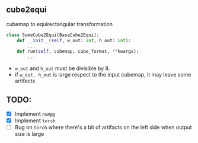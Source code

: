 ## cube2equi

cubemap to equirectangular transformation

```Python
class SomeCube2Equi(BaseCube2Equi):
    def __init__(self, w_out: int, h_out: int):
        ...
    def run(self, cubemap, cube_format, **kwargs):
        ...
```

- `w_out` and `h_out` must be divisible by 8.
- if `w_out, h_out` is large respect to the input cubemap, it may leave some artifacts

## TODO:

- [x] Implement `numpy`
- [x] Implement `torch`
- [ ] Bug on `torch` where there's a bit of artifacts on the left side when output size is large
